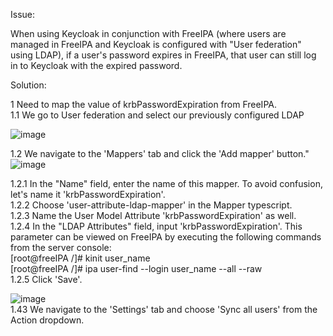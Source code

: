 Issue:

When using Keycloak in conjunction with FreeIPA (where users are managed in FreeIPA and Keycloak is configured with "User federation" using LDAP), if a user's password expires in FreeIPA, that user can still log in to Keycloak with the expired password.

Solution:

1 Need to map the value of krbPasswordExpiration from FreeIPA.  
1.1 We go to User federation and select our previously configured LDAP

![image](https://github.com/NeveykoD/keycloak-password-expiration-check/assets/109217257/98d059a9-5565-4e44-a894-a9de9be5c909)

1.2 We navigate to the 'Mappers' tab and click the 'Add mapper' button."
![image](https://github.com/NeveykoD/keycloak-password-expiration-check/assets/109217257/be23589e-e334-4826-b704-a6df500e5485)

1.2.1 In the "Name" field, enter the name of this mapper. To avoid confusion, let's name it 'krbPasswordExpiration'.  
1.2.2 Choose 'user-attribute-ldap-mapper' in the Mapper typescript.  
1.2.3 Name the User Model Attribute 'krbPasswordExpiration' as well.  
1.2.4 In the "LDAP Attributes" field, input 'krbPasswordExpiration'. This parameter can be viewed on FreeIPA by executing the following commands from the server console:  
[root@freeIPA /]# kinit user_name  
[root@freeIPA /]# ipa user-find --login user_name --all --raw  
1.2.5 Click 'Save'.

![image](https://github.com/NeveykoD/keycloak-password-expiration-check/assets/109217257/68e8b91a-7484-4a7a-9528-8e3b41ef7f48)  
1.43 We navigate to the 'Settings' tab and choose 'Sync all users' from the Action dropdown.
